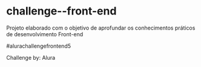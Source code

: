 # challenge--front-end

Projeto elaborado com o objetivo de aprofundar os conhecimentos práticos de desenvolvimento Front-end

#alurachallengefrontend5

Challenge by: Alura
